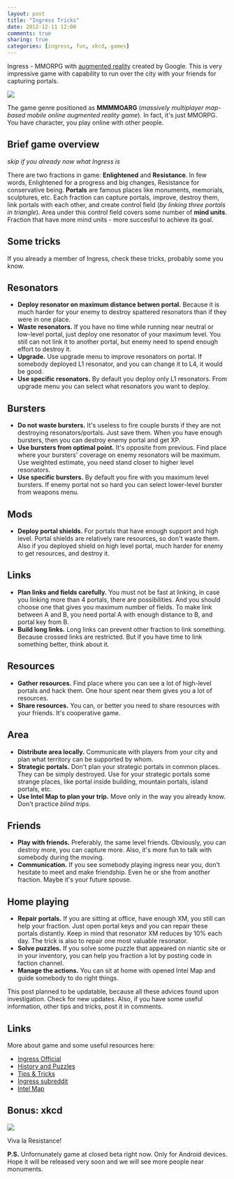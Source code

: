 ```yaml
---
layout: post
title: "Ingress Tricks"
date: 2012-12-11 12:00
comments: true
sharing: true
categories: [ingress, fun, xkcd, games]
---
```


Ingress - MMORPG with [augmented reality](http://en.wikipedia.org/wiki/Augmented_reality) created by Google.
This is very impressive game with capability to run over the city with your friends for capturing portals.

<!-- more -->

![](http://i.imgur.com/vskNt.jpg?1)

The game genre positioned as **MMMMOARG** (*massively multiplayer map-based mobile online augmented reality game*).
In fact, it's just MMORPG. You have character, you play online with other people.

## Brief game overview

*skip if you already now what Ingress is*

There are two fractions in game: **Enlightened** and **Resistance**.
In few words, Enlightened for a progress and big changes, Resistance for conservative being.
**Portals** are famous places like monuments, memorials, sculptures, etc.
Each fraction can capture portals, improve, destroy them, link portals with each other,
and create control field (*by linking three portals in triangle*). Area under this control field covers
some number of **mind units**. Fraction that have more mind units - more succesful to achieve its goal.

## Some tricks

If you already a member of Ingress, check these tricks, probably some you know.

## **Resonators**
* **Deploy resonator on maximum distance betwen portal.** Because it is much harder for your enemy
to destroy spattered resonators than if they were in one place.
* **Waste resonators.** If you have no time while running near neutral or low-level
portal, just deploy one resonator of your maximum level. You still can not link it to another portal,
but enemy need to spend enough effort to destroy it.
* **Upgrade.** Use upgrade menu to improve resonators on portal. If somebody deployed L1 resonator, and you
can change it to L4, it would be good.
* **Use specific resonators.** By default you deploy only L1 resonators. From upgrade menu you can select
what resonators you want to deploy.

## **Bursters**
* **Do not waste bursters.** It's useless to fire couple bursts if they are not destroying resonators/portals. Just save them.
When you have enough bursters, then you can destroy enemy portal and get XP.
* **Use bursters from optimal point.** It's opposite from previous. Find place where your bursters' coverage
on enemy resonators will be maximum. Use weighted estimate, you need stand closer to higher level resonators.
* **Use specific bursters.** By default you fire with you maximum level bursters. If enemy portal not so hard you can
select lower-level burster from weapons menu.

## **Mods**
* **Deploy portal shields.** For portals that have enough support and high level. Portal shields are relatively rare resources, so don't waste them.
Also if you deployed shield on high level portal, much harder for enemy to get resources, and destroy it.

## **Links**
* **Plan links and fields carefully.** You must not be fast at linking, in case you linking more than 4 portals,
there are possibilities. And you should choose one that gives you maximum number of fields.
To make link between A and B, you need portal A with enough distance to B, and portal key from B.
* **Build long links.** Long links can prevent other fraction to link something.
Because crossed links are restricted. But if you have time to link something better, think about it.

## **Resources**
* **Gather resources.** Find place where you can see a lot of high-level portals and hack them. One hour
spent near them gives you a lot of resources.
* **Share resources.** You can, or better you need to share resources with your friends. It's cooperative game.

## **Area**
* **Distribute area locally.** Communicate with players from your city and plan what territory can be supported by whom.
* **Strategic portals.** Don't plan your strategic portals in common places. They can be simply destroyed. Use for your strategic
portals some strange places, like portal inside building, mountain portals, island portals, etc.
* **Use Intel Map to plan your trip.** Move only in the way you already know. Don't practice *blind trips*.

## **Friends**
* **Play with friends.** Preferably, the same level friends. Obviously, you can destroy more, you can capture more.
Also, it's more fun to talk with somebody during the moving.
* **Communication.** If you see somebody playing ingress near you, don't hesitate to meet and make friendship. Even he or she from
another fraction. Maybe it's your future spouse.

## **Home playing**
* **Repair portals.** If you are sitting at office, have enough XM, you still can help your fraction.
Just open portal keys and you can repair these portals distantly. Keep in mind that resonator XM reduces by 10% each day.
The trick is also to repair one most valuable resonator.
* **Solve puzzles.** If you solve some puzzle that appeared on niantic site or in your inventory, you
can help you fraction a lot by posting code in faction channel.
* **Manage the actions.** You can sit at home with opened Intel Map and guide somebody to do right things.

This post planned to be updatable, because all these advices found upon investigation. Check for new updates.
Also, if you have some useful information, other tips and tricks,  post it in comments.

## Links

More about game and some useful resources here:

* [Ingress Official](http://www.ingress.com/)
* [History and Puzzles](http://www.nianticproject.com/)
* [Tips & Tricks](http://ingressfieldguide.com/)
* [Ingress subreddit](http://www.reddit.com/r/Ingress)
* [Intel Map](http://www.ingress.com/intel)

## Bonus: xkcd

![](http://imgs.xkcd.com/comics/location.png)

Viva la Resistance!

**P.S.** Unfornunately game at closed beta right now. Only for Android devices.
Hope it will be released very soon and we will see more people near monuments.
